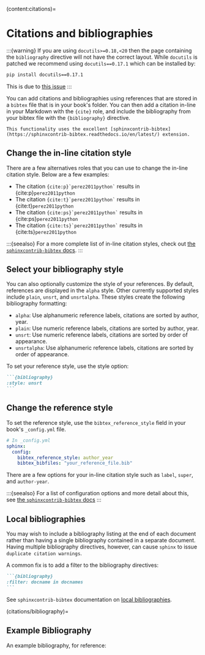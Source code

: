 (content:citations)=
# Citations and bibliographies

:::{warning}
If you are using `docutils>=0.18,<20` then the page containing the `bibliography` directive
will not have the correct layout. While `docutils` is patched we recommend using `docutils==0.17.1`
which can be installed by:

```bash
pip install docutils==0.17.1
```

This is due to [this issue](https://sourceforge.net/p/docutils/patches/195/)
:::


You can add citations and bibliographies using references that are stored in a `bibtex` file that is in your book's folder. You can then add a citation in-line in your Markdown with the `{cite}` role, and include the bibliography from your bibtex file with the `{bibliography}` directive.

```{seealso}
This functionality uses the excellent [sphinxcontrib-bibtex](https://sphinxcontrib-bibtex.readthedocs.io/en/latest/) extension.
```


## Change the in-line citation style

There are a few alternatives roles that you can use to change the in-line citation style. Below are a few examples:

- The citation `` {cite:p}`perez2011python` `` results in {cite:p}`perez2011python`
- The citation `` {cite:t}`perez2011python` `` results in {cite:t}`perez2011python`
- The citation `` {cite:ps}`perez2011python` `` results in {cite:ps}`perez2011python`
- The citation `` {cite:ts}`perez2011python` `` results in {cite:ts}`perez2011python`

:::{seealso}
For a more complete list of in-line citation styles, check out [the `sphinxcontrib-bibtex` docs](https://sphinxcontrib-bibtex.readthedocs.io/en/latest/usage.html#roles-and-directives).
:::

## Select your bibliography style

You can also optionally customize the style of your references.
By default, references are displayed in the `alpha` style.
Other currently supported styles include `plain`, `unsrt`, and `unsrtalpha`.
These styles create the following bibliography formatting:

* `alpha`: Use alphanumeric reference labels, citations are sorted by author, year.
* `plain`: Use numeric reference labels, citations are sorted by author, year.
* `unsrt`: Use numeric reference labels, citations are sorted by order of appearance.
* `unsrtalpha`: Use alphanumeric reference labels, citations are sorted by order of appearance.

To set your reference style, use the style option:

````md
```{bibliography}
:style: unsrt
```
````

## Change the reference style

To set the reference style, use the `bibtex_reference_style` field in your book's `_config.yml` file.

```yaml
# In _config.yml
sphinx:
  config:
    bibtex_reference_style: author_year
    bibtex_bibfiles: "your_reference_file.bib"
```

There are a few options for your in-line citation style such as `label`, `super`, and `author-year`.

:::{seealso}
For a list of configuration options and more detail about this, see [the `sphinxcontrib-bibtex` docs](https://sphinxcontrib-bibtex.readthedocs.io/en/latest/usage.html#referencing-style)
:::

## Local bibliographies

You may wish to include a bibliography listing at the end of each document
rather than having a single bibliography contained in a separate document.
Having multiple bibliography directives, however, can cause `sphinx` to issue
`duplicate citation warnings`.

A common fix is to add a filter to the bibliography directives:

````md
```{bibliography}
:filter: docname in docnames
```
````

See `sphinxcontrib-bibtex` documentation on [local bibliographies](https://sphinxcontrib-bibtex.readthedocs.io/en/latest/usage.html#section-local-bibliographies).

(citations/bibliography)=
## Example Bibliography

An example bibliography, for reference:

```{bibliography}
```

